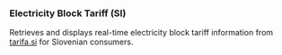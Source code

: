 ### Electricity Block Tariff (SI)
Retrieves and displays real-time electricity block tariff information from [tarifa.si](https://www.tarifa.si/) for Slovenian consumers.